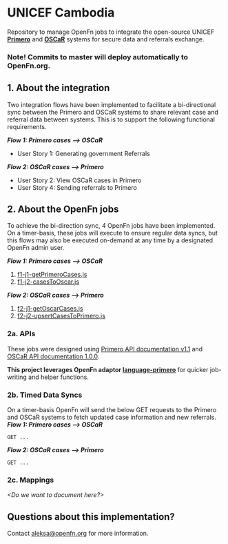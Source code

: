 # UNICEF Cambodia

Repository to manage OpenFn jobs to integrate the open-source UNICEF [**Primero**](https://www.primero.org/) and [**OSCaR**](https://oscarhq.com/) systems for secure data and referrals exchange.

### Note! Commits to master will deploy automatically to OpenFn.org. 

## 1. About the integration
Two integration flows have been implemented to facilitate a bi-directional sync between the Primero and OSCaR systems to share relevant case and referral data between systems. This is to support the following functional requirements.

_**Flow 1: Primero cases --> OSCaR**_
* User Story 1: Generating government Referrals 

_**Flow 2: OSCaR cases --> Primero**_
* User Story 2: View OSCaR cases in Primero 
* User Story 4: Sending referrals to Primero

## 2. About the OpenFn jobs
To achieve the bi-direction sync, 4 OpenFn jobs have been implemented. On a timer-basis, these jobs will execute to ensure regular data syncs, but this flows may also be executed on-demand at any time by a designated OpenFn admin user.

_**Flow 1: Primero cases --> OSCaR**_
1. [f1-j1-getPrimeroCases.js](https://github.com/OpenFn/unicef-cambodia/blob/master/jobs/f1-j1-getPrimeroCases.js)
2. [f1-j2-casesToOscar.js](https://github.com/OpenFn/unicef-cambodia/blob/master/jobs/f1-j2-casesToOscar.js)

_**Flow 2: OSCaR cases --> Primero**_
1. [f2-j1-getOscarCases.js](https://github.com/OpenFn/unicef-cambodia/blob/master/jobs/f2-j1-getOscarCases.js)
2. [f2-j2-upsertCasesToPrimero.js](https://github.com/OpenFn/unicef-cambodia/blob/master/jobs/f2-j2-upsertCasesToPrimero.js)

### 2a. APIs
These jobs were designed using [Primero API documentation v1.1](https://docs.google.com/document/d/1jpaT2_UBBnc3PxPYlLMBEzNUkyfuxRZiksywG5MKM0Q/edit?usp=sharing) and [OSCaR API documentation 1.0.0](https://app.swaggerhub.com/apis/Ro51/OSCaRInterop/1.0.0#/info). 

**This project leverages OpenFn adaptor [language-primero](https://github.com/OpenFn/language-primero)** for quicker job-writing and helper functions.

### 2b. Timed Data Syncs
On a timer-basis OpenFn will send the below GET requests to the Primero and OSCaR systems to fetch updated case information and new referrals. 
_**Flow 1: Primero cases --> OSCaR**_

`GET ... `
<!-- 
``` 
GET /api/cases?remote=true&scope[or][transitions_created_at]=or_op||date_range||07-05-2020.01-01-4020&scope[or][transitions_changed_at]=or_op||date_range||07-05-2020 00:40.01-01-4020 03:00&scope[service_response_types]=list||referral_to_oscar 
```
--> 

_**Flow 2: OSCaR cases --> Primero**_

`GET ... `
<!-- 
```
 GET /api/v1/organizations/clients
```
--> 
### 2c. Mappings
_<Do we want to document here?>_

## Questions about this implementation? 
Contact aleksa@openfn.org for more information. 

<Administrator details> 


